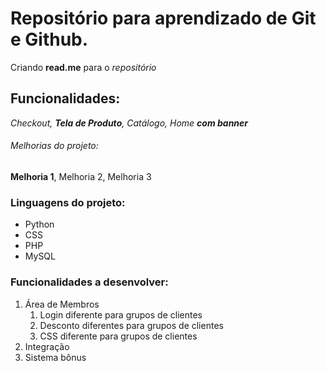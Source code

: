 # Repositório para aprendizado de Git e Github.

Criando **read.me** para o *repositório*

## Funcionalidades:

_Checkout, **Tela de Produto**, Catálogo, Home **com banner**_

###### Melhorias do projeto:

__Melhoria 1__, Melhoria 2, Melhoria 3

### Linguagens do projeto:

* Python
* CSS
* PHP
* MySQL

### Funcionalidades a desenvolver:

1. Área de Membros
    1. Login diferente para grupos de clientes
    2. Desconto diferentes para grupos de clientes
    3. CSS diferente para grupos de clientes
2. Integração
3. Sistema bônus